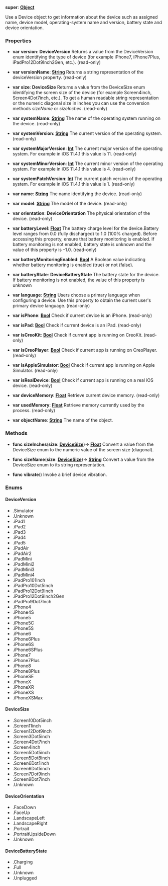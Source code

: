 **super**: **[Object](../gravity/object.md)**

Use a Device object to get information about the device such as assigned name, device model, operating-system name and version, battery state and device orientation.



### Properties

* **var** **version**: **DeviceVersion**
Returns a value from the DeviceVersion enum identifying the type of device (for example iPhone7, iPhone7Plus, iPadPro12Dot9Inch2Gen, etc.). \(read-only\)

* **var** **versionName**: **[String](../gravity/string.md)**
Returns a string representation of the deviceVersion property. \(read-only\)

* **var** **size**: **DeviceSize**
Returns a value from the DeviceSize enum identifying the screen size of the device (for example Screen4inch, Screen4Dot7inch, etc.). To get a human readable string representation or the numeric diagonal size in inches you can use the conversion methods <i>sizeName</i> or <i>sizeInches</i>. \(read-only\)

* **var** **systemName**: **[String](../gravity/string.md)**
The name of the operating system running on the device. \(read-only\)

* **var** **systemVersion**: **[String](../gravity/string.md)**
The current version of the operating system. \(read-only\)

* **var** **systemMajorVersion**: **[Int](../gravity/int.md)**
The current major version of the operating system. For example in iOS 11.4.1 this value is 11. \(read-only\)

* **var** **systemMinorVersion**: **[Int](../gravity/int.md)**
The current minor version of the operating system. For example in iOS 11.4.1 this value is 4. \(read-only\)

* **var** **systemPatchVersion**: **[Int](../gravity/int.md)**
The current patch version of the operating system. For example in iOS 11.4.1 this value is 1. \(read-only\)

* **var** **name**: **[String](../gravity/string.md)**
The name identifying the device. \(read-only\)

* **var** **model**: **[String](../gravity/string.md)**
The model of the device. \(read-only\)

* **var** **orientation**: **DeviceOrientation**
The physical orientation of the device. \(read-only\)

* **var** **batteryLevel**: **[Float](../gravity/float.md)**
The battery charge level for the device.Battery level ranges from 0.0 (fully discharged) to 1.0 (100% charged). Before accessing this property, ensure that battery monitoring is enabled. If battery monitoring is not enabled, battery state is unknown and the value of this property is –1.0. \(read-only\)

* **var** **batteryMonitoringEnabled**: **[Bool](../gravity/bool.md)**
A Boolean value indicating whether battery monitoring is enabled (true) or not (false).

* **var** **batteryState**: **DeviceBatteryState**
The battery state for the device. If battery monitoring is not enabled, the value of this property is unknown

* **var** **language**: **[String](../gravity/string.md)**
Users choose a primary language when configuring a device. Use this property to obtain the current user's primary device language. \(read-only\)

* **var** **isPhone**: **[Bool](../gravity/bool.md)**
Check if current device is an iPhone. \(read-only\)

* **var** **isPad**: **[Bool](../gravity/bool.md)**
Check if current device is an iPad. \(read-only\)

* **var** **isCreoKit**: **[Bool](../gravity/bool.md)**
Check if current app is running on CreoKit. \(read-only\)

* **var** **isCreoPlayer**: **[Bool](../gravity/bool.md)**
Check if current app is running on CreoPlayer. \(read-only\)

* **var** **isAppleSimulator**: **[Bool](../gravity/bool.md)**
Check if current app is running on Apple Simulator. \(read-only\)

* **var** **isRealDevice**: **[Bool](../gravity/bool.md)**
Check if current app is running on a real iOS device. \(read-only\)

* **var** **deviceMemory**: **[Float](../gravity/float.md)**
Retrieve current device memory. \(read-only\)

* **var** **usedMemory**: **[Float](../gravity/float.md)**
Retrieve memory currently used by the process. \(read-only\)

* **var** **objectName**: **[String](../gravity/string.md)**
The name of the object.



### Methods

* **func** **sizeInches**(**size**: **<a href="#_enum_DeviceSize">DeviceSize</a>**)-> <strong>[Float](../gravity/float.md)</strong> 
Convert a value from the DeviceSize enum to the numeric value of the screen size (diagonal).

* **func** **sizeName**(**size**: **<a href="#_enum_DeviceSize">DeviceSize</a>**)-> <strong>[String](../gravity/string.md)</strong> 
Convert a value from the DeviceSize enum to its string representation.

* **func** **vibrate**()
Invoke a brief device vibration.





### Enums

<div id="_enum_DeviceVersion"></div>

#### DeviceVersion
 * .Simulator
 * .Unknown
 * .iPad1
 * .iPad2
 * .iPad3
 * .iPad4
 * .iPad5
 * .iPadAir
 * .iPadAir2
 * .iPadMini
 * .iPadMini2
 * .iPadMini3
 * .iPadMini4
 * .iPadPro101Inch
 * .iPadPro10Dot5Inch
 * .iPadPro12Dot9Inch
 * .iPadPro12Dot9Inch2Gen
 * .iPadPro9Dot7Inch
 * .iPhone4
 * .iPhone4S
 * .iPhone5
 * .iPhone5C
 * .iPhone5S
 * .iPhone6
 * .iPhone6Plus
 * .iPhone6S
 * .iPhone6SPlus
 * .iPhone7
 * .iPhone7Plus
 * .iPhone8
 * .iPhone8Plus
 * .iPhoneSE
 * .iPhoneX
 * .iPhoneXR
 * .iPhoneXS
 * .iPhoneXSMax

<div id="_enum_DeviceSize"></div>

#### DeviceSize
 * .Screen10Dot5inch
 * .Screen11inch
 * .Screen12Dot9inch
 * .Screen3Dot5inch
 * .Screen4Dot7inch
 * .Screen4inch
 * .Screen5Dot5inch
 * .Screen5Dot8inch
 * .Screen6Dot1inch
 * .Screen6Dot5inch
 * .Screen7Dot9inch
 * .Screen9Dot7inch
 * .Unknown

<div id="_enum_DeviceOrientation"></div>

#### DeviceOrientation
 * .FaceDown
 * .FaceUp
 * .LandscapeLeft
 * .LandscapeRight
 * .Portrait
 * .PortraitUpsideDown
 * .Unknown

<div id="_enum_DeviceBatteryState"></div>

#### DeviceBatteryState
 * .Charging
 * .Full
 * .Unknown
 * .Unplugged



